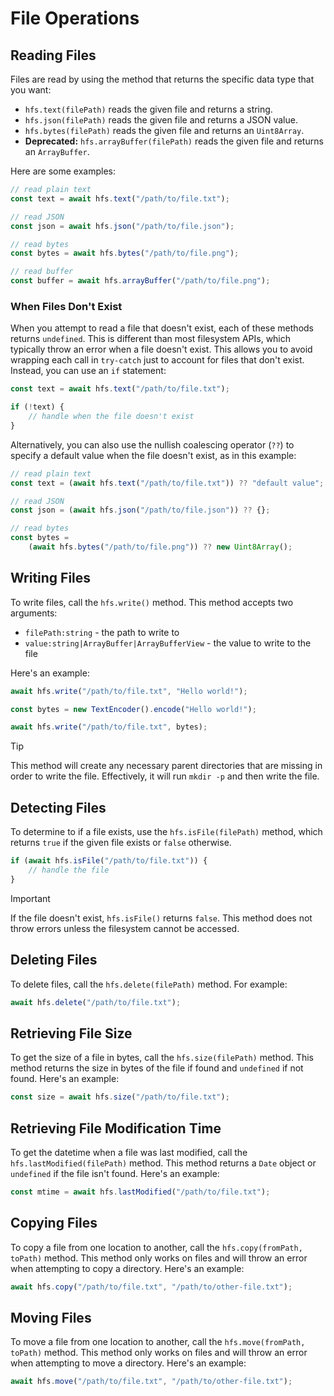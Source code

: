 # File Operations

## Reading Files

Files are read by using the method that returns the specific data type that you want:

-   `hfs.text(filePath)` reads the given file and returns a string.
-   `hfs.json(filePath)` reads the given file and returns a JSON value.
-   `hfs.bytes(filePath)` reads the given file and returns an `Uint8Array`.
-   **Deprecated:** `hfs.arrayBuffer(filePath)` reads the given file and returns an `ArrayBuffer`.

Here are some examples:

```js
// read plain text
const text = await hfs.text("/path/to/file.txt");

// read JSON
const json = await hfs.json("/path/to/file.json");

// read bytes
const bytes = await hfs.bytes("/path/to/file.png");

// read buffer
const buffer = await hfs.arrayBuffer("/path/to/file.png");
```

### When Files Don't Exist

When you attempt to read a file that doesn't exist, each of these methods returns `undefined`. This is different than most filesystem APIs, which typically throw an error when a file doesn't exist. This allows you to avoid wrapping each call in `try-catch` just to account for files that don't exist. Instead, you can use an `if` statement:

```js
const text = await hfs.text("/path/to/file.txt");

if (!text) {
	// handle when the file doesn't exist
}
```

Alternatively, you can also use the nullish coalescing operator (`??`) to specify a default value when the file doesn't exist, as in this example:

```js
// read plain text
const text = (await hfs.text("/path/to/file.txt")) ?? "default value";

// read JSON
const json = (await hfs.json("/path/to/file.json")) ?? {};

// read bytes
const bytes =
	(await hfs.bytes("/path/to/file.png")) ?? new Uint8Array();
```

## Writing Files

To write files, call the `hfs.write()` method. This method accepts two arguments:

-   `filePath:string` - the path to write to
-   `value:string|ArrayBuffer|ArrayBufferView` - the value to write to the file

Here's an example:

```js
await hfs.write("/path/to/file.txt", "Hello world!");

const bytes = new TextEncoder().encode("Hello world!");

await hfs.write("/path/to/file.txt", bytes);
```

> [!TIP]
> This method will create any necessary parent directories that are missing in order to write the file. Effectively, it will run `mkdir -p` and then write the file.

## Detecting Files

To determine to if a file exists, use the `hfs.isFile(filePath)` method, which returns `true` if the given file exists or `false` otherwise.

```js
if (await hfs.isFile("/path/to/file.txt")) {
	// handle the file
}
```

> [!IMPORTANT]
> If the file doesn't exist, `hfs.isFile()` returns `false`. This method does not throw errors unless the filesystem cannot be accessed.

## Deleting Files

To delete files, call the `hfs.delete(filePath)` method. For example:

```js
await hfs.delete("/path/to/file.txt");
```

## Retrieving File Size

To get the size of a file in bytes, call the `hfs.size(filePath)` method. This method returns the size in bytes of the file if found and `undefined` if not found. Here's an example:

```js
const size = await hfs.size("/path/to/file.txt");
```

## Retrieving File Modification Time

To get the datetime when a file was last modified, call the `hfs.lastModified(filePath)` method. This method returns a `Date` object or `undefined` if the file isn't found. Here's an example:

```js
const mtime = await hfs.lastModified("/path/to/file.txt");
```

## Copying Files

To copy a file from one location to another, call the `hfs.copy(fromPath, toPath)` method. This method only works on files and will throw an error when attempting to copy a directory. Here's an example:

```js
await hfs.copy("/path/to/file.txt", "/path/to/other-file.txt");
```

## Moving Files

To move a file from one location to another, call the `hfs.move(fromPath, toPath)` method. This method only works on files and will throw an error when attempting to move a directory. Here's an example:

```js
await hfs.move("/path/to/file.txt", "/path/to/other-file.txt");
```
